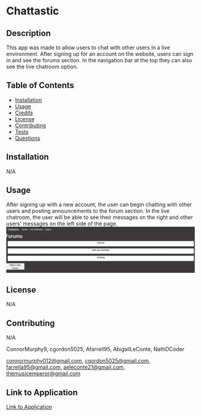 # Chattastic
  
## Description
This app was made to allow users to chat with other users in a live environment. After signing up for an account on the website, users can sign in and see the forums section. In the navigation bar at the top they can also see the live chatroom option.

## Table of Contents

- [Installation](#installation)
- [Usage](#usage)
- [Credits](#credits)
- [License](#license)
- [Contributing](#contributing)
- [Tests](#tests)
- [Questions](#questions)

## Installation
N/A

## Usage
After signing up with a new account, the user can begin chatting with other users and posting announcements to the forum section. In the live chatroom, the user will be able to see their messages on the right and other users' messages on the left side of the page.
![Mock-up image](mock-up.png)
## License
N/A

## Contributing
N/A

ConnorMurphy9, cgordon5025, Afarrell95, AbigailLeConte, NathDCoder

connormurphy012@gmail.com, cgordon5025@gmail.com, farrella95@gmail.com, aeleconte21@gmail.com, themusicemperor@gmail.com

## Link to Application
[Link to Application](https://chattastic-rat.herokuapp.com/login)
